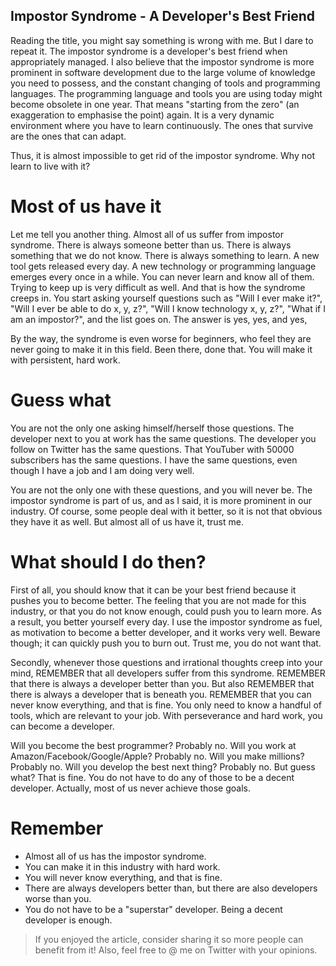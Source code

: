 ## Impostor Syndrome - A Developer's Best Friend

Reading the title, you might say something is wrong with me. But I dare to repeat it. The impostor syndrome is a developer's best friend when appropriately managed. I also believe that the impostor syndrome is more prominent in software development due to the large volume of knowledge you need to possess, and the constant changing of tools and programming languages. The programming language and tools you are using today might become obsolete in one year. That means "starting from the zero" (an exaggeration to emphasise the point) again. It is a very dynamic environment where you have to learn continuously. The ones that survive are the ones that can adapt. 

Thus, it is almost impossible to get rid of the impostor syndrome. Why not learn to live with it?

# Most of us have it

Let me tell you another thing. Almost all of us suffer from impostor syndrome. There is always someone better than us. There is always something that we do not know. There is always something to learn. A new tool gets released every day. A new technology or programming language emerges every once in a while. You can never learn and know all of them. Trying to keep up is very difficult as well. And that is how the syndrome creeps in. You start asking yourself questions such as "Will I ever make it?", "Will I ever be able to do x, y, z?", "Will I know technology x, y, z?", "What if I am an impostor?", and the list goes on. The answer is yes, yes, and yes,

By the way, the syndrome is even worse for beginners, who feel they are never going to make it in this field. Been there, done that. You will make it with persistent, hard work.

# Guess what

You are not the only one asking himself/herself those questions. The developer next to you at work has the same questions. The developer you follow on Twitter has the same questions. That YouTuber with 50000 subscribers has the same questions. I have the same questions, even though I have a job and I am doing very well.

You are not the only one with these questions, and you will never be. The impostor syndrome is part of us, and as I said, it is more prominent in our industry. Of course, some people deal with it better, so it is not that obvious they have it as well. But almost all of us have it, trust me.

# What should I do then?

First of all, you should know that it can be your best friend because it pushes you to become better. The feeling that you are not made for this industry, or that you do not know enough, could push you to learn more. As a result, you better yourself every day. I use the impostor syndrome as fuel, as motivation to become a better developer, and it works very well. Beware though; it can quickly push you to burn out. Trust me, you do not want that.

Secondly, whenever those questions and irrational thoughts creep into your mind, REMEMBER that all developers suffer from this syndrome. REMEMBER that there is always a developer better than you. But also REMEMBER that there is always a developer that is beneath you. REMEMBER that you can never know everything, and that is fine. You only need to know a handful of tools, which are relevant to your job. With perseverance and hard work, you can become a developer.

Will you become the best programmer? Probably no. Will you work at Amazon/Facebook/Google/Apple? Probably no. Will you make millions? Probably no. Will you develop the best next thing? Probably no. But guess what? That is fine. You do not have to do any of those to be a decent developer. Actually, most of us never achieve those goals.

# Remember 

* Almost all of us has the impostor syndrome.
* You can make it in this industry with hard work.
* You will never know everything, and that is fine.
* There are always developers better than, but there are also developers worse than you.
* You do not have to be a "superstar" developer. Being a decent developer is enough.

> If you enjoyed the article, consider sharing it so more people can benefit from it! Also, feel free to @ me on Twitter with your opinions.